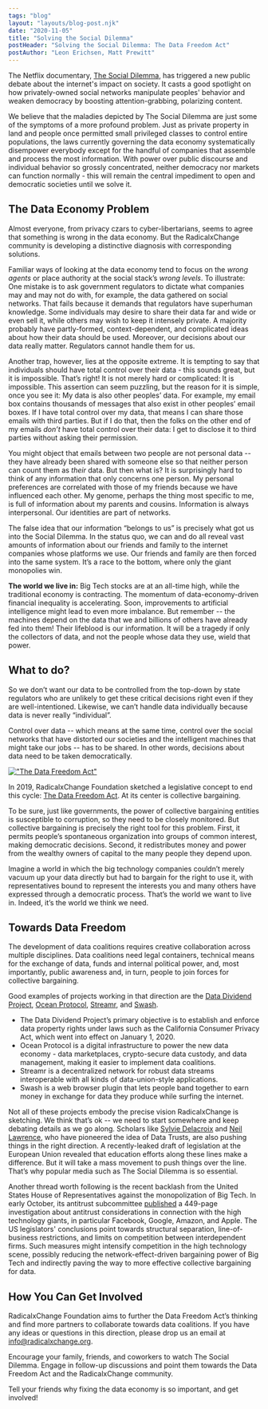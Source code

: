 ```yaml
---
tags: "blog"
layout: "layouts/blog-post.njk"
date: "2020-11-05"
title: "Solving the Social Dilemma"
postHeader: "Solving the Social Dilemma: The Data Freedom Act"
postAuthor: "Leon Erichsen, Matt Prewitt"
---
```


The Netflix documentary, [The Social Dilemma](https://www.netflix.com/title/81254224), has triggered a new public debate about the internet's impact on society. It casts a good spotlight on how privately-owned social networks manipulate peoples' behavior and weaken democracy by boosting attention-grabbing, polarizing content.

We believe that the maladies depicted by The Social Dilemma are just some of the symptoms of a more profound problem. Just as private property in land and people once permitted small privileged classes to control entire populations, the laws currently governing the data economy systematically disempower everybody except for the handful of companies that assemble and process the most information. With power over public discourse and individual behavior so grossly concentrated, neither democracy nor markets can function normally - this will remain the central impediment to open and democratic societies until we solve it.

## The Data Economy Problem

Almost everyone, from privacy czars to cyber-libertarians, seems to agree that something is wrong in the data economy. But the RadicalxChange community is developing a distinctive diagnosis with corresponding solutions.

Familiar ways of looking at the data economy tend to focus on the _wrong agents_ or place authority at the social stack’s _wrong levels_. To illustrate: One mistake is to ask government regulators to dictate what companies may and may not do with, for example, the data gathered on social networks. That fails because it demands that regulators have superhuman knowledge. Some individuals may desire to share their data far and wide or even sell it, while others may wish to keep it intensely private. A majority probably have partly-formed, context-dependent, and complicated ideas about how their data should be used. Moreover, our decisions about our data really matter. Regulators cannot handle them for us.

Another trap, however, lies at the opposite extreme. It is tempting to say that individuals should have total control over their data - this sounds great, but it is impossible. That’s right! It is not merely hard or complicated: It is impossible. This assertion can seem puzzling, but the reason for it is simple, once you see it: My data is also other peoples’ data. For example, my email box contains thousands of messages that also exist in other peoples’ email boxes. If I have total control over my data, that means I can share those emails with third parties. But if I do that, then the folks on the other end of my emails _don’t_ have total control over their data: I get to disclose it to third parties without asking their permission.

You might object that emails between two people are not personal data -- they have already been shared with someone else so that neither person can count them as _their_ data. But then what is? It is surprisingly hard to think of any information that only concerns one person. My personal preferences are correlated with those of my friends because we have influenced each other. My genome, perhaps the thing most specific to me, is full of information about my parents and cousins. Information is always interpersonal. Our identities are part of networks.

The false idea that our information “belongs to us” is precisely what got us into the Social Dilemma. In the status quo, we can and do all reveal vast amounts of information about our friends and family to the internet companies whose platforms we use. Our friends and family are then forced into the same system. It’s a race to the bottom, where only the giant monopolies win.

**The world we live in:** Big Tech stocks are at an all-time high, while the traditional economy is contracting. The momentum of data-economy-driven financial inequality is accelerating. Soon, improvements to artificial intelligence might lead to even more imbalance. But remember -- the machines depend on the data that we and billions of others have already fed into them! Their lifeblood is our information. It will be a tragedy if only the collectors of data, and not the people whose data they use, wield that power.

## What to do?

So we don’t want our data to be controlled from the top-down by state regulators who are unlikely to get these critical decisions right even if they are well-intentioned. Likewise, we can’t handle data individually because data is never really “individual”.

Control over data -- which means at the same time, control over the social networks that have distorted our societies and the intelligent machines that might take our jobs -- has to be shared. In other words, decisions about data need to be taken democratically.

[!["The Data Freedom Act"](/images/blog/data-freedom-act.jpg)](/files/DFA.pdf)

In 2019, RadicalxChange Foundation sketched a legislative concept to end this cycle: [The Data Freedom Act](/files/DFA.pdf). At its center is collective bargaining.

To be sure, just like governments, the power of collective bargaining entities is susceptible to corruption, so they need to be closely monitored. But collective bargaining is precisely the right tool for this problem. First, it permits people’s spontaneous organization into groups of common interest, making democratic decisions. Second, it redistributes money and power from the wealthy owners of capital to the many people they depend upon.

Imagine a world in which the big technology companies couldn’t merely vacuum up your data directly but had to bargain for the right to use it, with representatives bound to represent the interests you and many others have expressed through a democratic process. That’s the world we want to live in. Indeed, it’s the world we think we need.

## Towards Data Freedom

The development of data coalitions requires creative collaboration across multiple disciplines. Data coalitions need legal containers, technical means for the exchange of data, funds and internal political power, and, most importantly, public awareness and, in turn, people to join forces for collective bargaining.

Good examples of projects working in that direction are the [Data Dividend Project](https://datadividendproject.com), [Ocean Protocol](https://oceanprotocol.com/), [Streamr](https://streamr.network/), and [Swash](https://swashapp.io/).

- The Data Dividend Project’s primary objective is to establish and enforce data property rights under laws such as the California Consumer Privacy Act, which went into effect on January 1, 2020.
- Ocean Protocol is a digital infrastructure to power the new data economy - data marketplaces, crypto-secure data custody, and data management, making it easier to implement data coalitions.
- Streamr is a decentralized network for robust data streams interoperable with all kinds of data-union-style applications.
- Swash is a web browser plugin that lets people band together to earn money in exchange for data they produce while surfing the internet.

Not all of these projects embody the precise vision RadicalxChange is sketching. We think that’s ok -- we need to start somewhere and keep debating details as we go along. Scholars like [Sylvie Delacroix](https://twitter.com/SylvieDelacroix) and [Neil Lawrence](https://twitter.com/lawrennd), who have pioneered the idea of Data Trusts, are also pushing things in the right direction. A recently-leaked draft of legislation at the European Union revealed that education efforts along these lines make a difference. But it will take a mass movement to push things over the line. That’s why popular media such as The Social Dilemma is so essential.

Another thread worth following is the recent backlash from the United States House of Representatives against the monopolization of Big Tech. In early October, its antitrust subcommittee [published](https://www.nytimes.com/interactive/2020/10/06/technology/house-antitrust-report-big-tech.html) a 449-page investigation about antitrust considerations in connection with the high technology giants, in particular Facebook, Google, Amazon, and Apple. The US legislators' conclusions point towards structural separation, line-of-business restrictions, and limits on competition between interdependent firms. Such measures might intensify competition in the high technology scene, possibly reducing the network-effect-driven bargaining power of Big Tech and indirectly paving the way to more effective collective bargaining for data.

## How You Can Get Involved

RadicalxChange Foundation aims to further the Data Freedom Act’s thinking and find more partners to collaborate towards data coalitions. If you have any ideas or questions in this direction, please drop us an email at info@radicalxchange.org.

Encourage your family, friends, and coworkers to watch The Social Dilemma. Engage in follow-up discussions and point them towards the Data Freedom Act and the RadicalxChange community.

Tell your friends why fixing the data economy is so important, and get involved!
